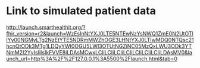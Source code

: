 # Link to simulated patient data

http://launch.smarthealthit.org/?fhir_version=r2&launch=WzEsInNtYXJ0LTE5NTEwNzYsNWQ1ZmE0N2UtOTllYy00NGMyLTg2NzEtYTE5NDRmMWZhOGE3LHNtYXJ0LTIwMDQ0NTQsc21hcnQtODk3MTg1LDQyYWI0OGU5LWI3OTUtNGZiNC05MzQxLWU3ODk3YTNmM2I2YyIsIiIsIkFVVE8iLDAsMCwxLCIiLCIiLCIiLCIiLCIiLCIiLCIiLDAsMV0&launch_url=http%3A%2F%2F127.0.0.1%3A5500%2Flaunch.html&tab=0

